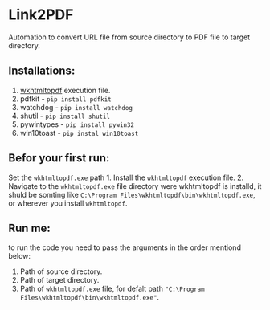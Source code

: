 # Link2PDF
Automation to convert URL file from source directory to PDF file to target directory.

## Installations:
1. [wkhtmltopdf](https://wkhtmltopdf.org/downloads.html) execution file.
2. pdfkit - `pip install pdfkit`
3. watchdog - `pip install watchdog`
4. shutil - `pip install shutil`
5. pywintypes - `pip install pywin32`
6. win10toast - `pip instal win10toast`

## Befor your first run:
Set the `wkhtmltopdf.exe` path 
    1. Install the `wkhtmltopdf` execution file.
    2. Navigate to the `wkhtmltopdf.exe` file directory were wkhtmltopdf is installd, it shuld be somting like `C:\Program Files\wkhtmltopdf\bin\wkhtmltopdf.exe`, or wherever you install `wkhtmltopdf`.

## Run me:
to run the code you need to pass the arguments in the order mentiond below:
1. Path of source directory.
2. Path of target directory.
3. Path of `wkhtmltopdf.exe` file, for defalt path `"C:\Program Files\wkhtmltopdf\bin\wkhtmltopdf.exe"`.  

